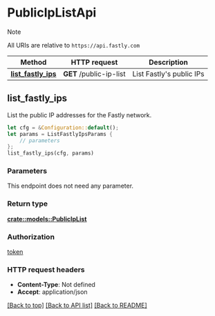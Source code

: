 # PublicIpListApi

> [!NOTE]
> All URIs are relative to `https://api.fastly.com`

Method | HTTP request | Description
------ | ------------ | -----------
[**list_fastly_ips**](PublicIpListApi.md#list_fastly_ips) | **GET** /public-ip-list | List Fastly's public IPs



## list_fastly_ips

List the public IP addresses for the Fastly network.

```rust
let cfg = &Configuration::default();
let params = ListFastlyIpsParams {
    // parameters
};
list_fastly_ips(cfg, params)
```

### Parameters

This endpoint does not need any parameter.

### Return type

[**crate::models::PublicIpList**](PublicIpList.md)

### Authorization

[token](../README.md#token)

### HTTP request headers

- **Content-Type**: Not defined
- **Accept**: application/json

[[Back to top]](#) [[Back to API list]](../README.md#documentation-for-api-endpoints) [[Back to README]](../README.md)

